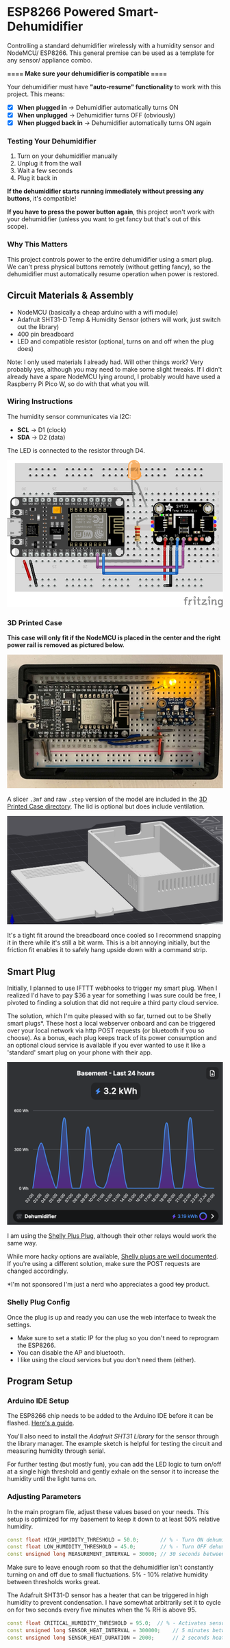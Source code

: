 # ESP8266 Powered Smart-Dehumidifier

Controlling a standard dehumidifier wirelessly with a humidity sensor and
NodeMCU/ ESP8266. This general premise can be used as a template for any sensor/
appliance combo.

**==== Make sure your dehumidifier is compatible ====**

Your dehumidifier must have **"auto-resume" functionality** to work with this
project. This means:

- [x] **When plugged in** → Dehumidifier automatically turns ON
- [x] **When unplugged** → Dehumidifier turns OFF (obviously)
- [x] **When plugged back in** → Dehumidifier automatically turns ON again

### Testing Your Dehumidifier

1. Turn on your dehumidifier manually
2. Unplug it from the wall
3. Wait a few seconds
4. Plug it back in

**If the dehumidifier starts running immediately without pressing any buttons**,
it's compatible!

**If you have to press the power button again**, this project won't work with
your dehumidifier (unless you want to get fancy but that's out of this scope).

### Why This Matters

This project controls power to the entire dehumidifier using a smart plug. We
can't press physical buttons remotely (without getting fancy), so the
dehumidifier must automatically resume operation when power is restored.

## Circuit Materials & Assembly

- NodeMCU (basically a cheap arduino with a wifi module)
- Adafruit SHT31-D Temp & Humidity Sensor (others will work, just switch out the
  library)
- 400 pin breadboard
- LED and compatible resistor (optional, turns on and off when the plug does)

Note: I only used materials I already had. Will other things work? Very probably
yes, although you may need to make some slight tweaks. If I didn't already have
a spare NodeMCU lying around, I probably would have used a Raspberry Pi Pico W,
so do with that what you will.

### Wiring Instructions

The humidity sensor communicates via I2C:

- **SCL** → D1 (clock)
- **SDA** → D2 (data)

The LED is connected to the resistor through D4.

![Circuit Diagram](images/circuit.png)

### 3D Printed Case

**This case will only fit if the NodeMCU is placed in the center and the right
power rail is removed as pictured below.**

![Assembled Circuit](images/assembled.jpeg)

A slicer `.3mf` and raw `.step` version of the model are included in the
[3D Printed Case directory](/3D%20Printed%20Case/). The lid is optional but does
include ventilation.

![Model](images/case-design.png)

It's a tight fit around the breadboard once cooled so I recommend snapping it in
there while it's still a bit warm. This is a bit annoying initially, but the
friction fit enables it to safely hang upside down with a command strip.

## Smart Plug

Initially, I planned to use IFTTT webhooks to trigger my smart plug. When I
realized I'd have to pay $36 a year for something I was sure could be free, I
pivoted to finding a solution that did not require a third party cloud service.

The solution, which I'm quite pleased with so far, turned out to be Shelly smart
plugs\*. These host a local webserver onboard and can be triggered over your
local network via http POST requests (or bluetooth if you so choose). As a
bonus, each plug keeps track of its power consumption and an optional cloud
service is available if you ever wanted to use it like a 'standard' smart plug
on your phone with their app.

![energy-use-example](images/energy-shelly.png)

I am using the
[Shelly Plus Plug](https://us.shelly.com/products/shelly-plus-plug-us?srsltid=AfmBOorMOhmX6oqy4EGzmv9hvLMr3w0otFUSKGUv5Gh2UUnPvT38l6vM),
although their other relays would work the same way.

While more hacky options are available,
[Shelly plugs are well documented](https://shelly.guide/webhooks-https-requests/).
If you're using a different solution, make sure the POST requests are changed
accordingly.

\*I'm not sponsored I'm just a nerd who appreciates a good ~~toy~~ product.

### Shelly Plug Config

Once the plug is up and ready you can use the web interface to tweak the
settings.

- Make sure to set a static IP for the plug so you don't need to reprogram the
  ESP8266.
- You can disable the AP and bluetooth.
- I like using the cloud services but you don't need them (either).

## Program Setup

### Arduino IDE Setup

The ESP8266 chip needs to be added to the Arduino IDE before it can be flashed.
[Here's a guide](https://randomnerdtutorials.com/how-to-install-esp8266-board-arduino-ide/).

You'll also need to install the _Adafruit SHT31 Library_ for the sensor through
the library manager. The example sketch is helpful for testing the circuit and
measuring humidity through serial.

For further testing (but mostly fun), you can add the LED logic to turn on/off
at a single high threshold and gently exhale on the sensor it to increase the
humidity until the light turns on.

### Adjusting Parameters

In the main program file, adjust these values based on your needs. This setup is
optimized for my basement to keep it down to at least 50% relative humidity.

```C++
const float HIGH_HUMIDITY_THRESHOLD = 50.0;       // % - Turn ON dehumidifier
const float LOW_HUMIDITY_THRESHOLD = 45.0;        // % - Turn OFF dehumidifier
const unsigned long MEASUREMENT_INTERVAL = 30000; // 30 seconds between readings
```

Make sure to leave enough room so that the dehumidifier isn't constantly turning
on and off due to small fluctuations. 5% - 10% relative humidity between
thresholds works great.

The Adafruit SHT31-D sensor has a heater that can be triggered in high humidity
to prevent condensation. I have somewhat arbitrarily set it to cycle on for two
seconds every five minutes when the % RH is above 95.

```C++
const float CRITICAL_HUMIDITY_THRESHOLD = 95.0;  // % - Activates sensor heater
const unsigned long SENSOR_HEAT_INTERVAL = 300000;    // 5 minutes between heater cycles
const unsigned long SENSOR_HEAT_DURATION = 2000;      // 2 seconds heater duration
```
